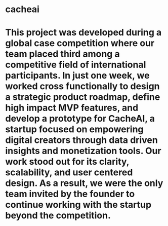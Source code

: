 # cacheai



# This project was developed during a global case competition where our team placed third among a competitive field of international participants. In just one week, we worked cross functionally to design a strategic product roadmap, define high impact MVP features, and develop a prototype for CacheAI, a startup focused on empowering digital creators through data driven insights and monetization tools. Our work stood out for its clarity, scalability, and user centered design. As a result, we were the only team invited by the founder to continue working with the startup beyond the competition.

